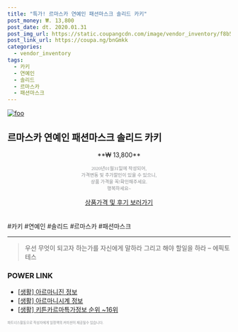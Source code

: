 ```yaml
--- 
title: "특가! 르마스카 연예인 패션마스크 솔리드 카키" 
post_money: ₩. 13,800 
post_date: dt. 2020.01.31 
post_img_url: https://static.coupangcdn.com/image/vendor_inventory/f8b5/91bc9347af86cbfd720fb4555c2de2c24faf4df4b4f8e8103a14dc9dd336.jpg 
post_link_url: https://coupa.ng/bnGmkk 
categories: 
  - vendor_inventory 
tags: 
  - 카키 
  - 연예인 
  - 솔리드 
  - 르마스카 
  - 패션마스크 
--- 
```

[![foo](https://static.coupangcdn.com/image/vendor_inventory/f8b5/91bc9347af86cbfd720fb4555c2de2c24faf4df4b4f8e8103a14dc9dd336.jpg)](https://coupa.ng/bnGmkk) 

## 르마스카 연예인 패션마스크 솔리드 카키 
<p style="text-align: center;">**₩ 13,800**</p> 
<p style="text-align: center;"><span style="color: #898c8f; font-family: Georgia,Times,serif; font-size: 0.75em;">2020년01월31일에 작성되어, <br>가격변동 및 추가할인이 있을 수 있으니,<br> 상품 가격을 꼭!확인해주세요.<br>행복하세요~</span> 
</p>	 
<div markdown="0" style="text-align: center;"><a href="https://coupa.ng/bnGmkk" class="btn btn--success">상품가격 및 후기 보러가기</a></div> 
<br><br> 
  #카키 #연예인 #솔리드 #르마스카 #패션마스크 
<hr> 

> 우선 무엇이 되고자 하는가를 자신에게 말하라 그리고 해야 할일을 하라 – 에픽토테스 


### POWER LINK

* <a href="https://blog.naver.com/santokki14/221768048545" target="_blank"> [생활] 아르마니진 정보 </a>
* <a href="https://blog.naver.com/sakai111/221761985864" target="_blank"> [생활] 아르마니시계 정보 </a>
* <a href="https://blog.naver.com/sakai111/221773660306" target="_blank"> [생활] 키튼카르마특가정보 순위 ~16위</a>

<span style="color: #898c8f; font-family: Georgia,Times,serif; font-size: 0.55em;">파트너스활동으로 작성자에게 일정액의 커미션이 제공될수 있습니다.</span> 
